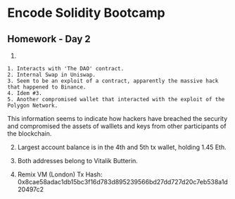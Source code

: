 # Encode Solidity Bootcamp

## Homework - Day 2


1.  

    1. Interacts with 'The DAO' contract.
    2. Internal Swap in Uniswap.
    3. Seem to be an exploit of a contract, apparently the massive hack that happened to Binance.
    4. Idem #3.
    5. Another compromised wallet that interacted with the exploit of the Polygon Network.
   
This information seems to indicate how hackers have breached the security and compromised the assets of walllets and keys from other participants of the blockchain.

2. Largest account balance is in the 4th and 5th tx wallet, holding 1.45 Eth.

3. Both addresses belong to Vitalik Butterin.

4. Remix VM (London) Tx Hash: 0x8cae58adac1db15bc3f16d783d895239566bd27dd727d20c7eb538a1d20497c2

